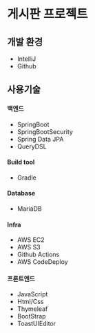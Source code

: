 # 게시판 프로젝트

## 개발 환경
- IntelliJ
- Github

## 사용기술
#### 백엔드
- SpringBoot
- SpringBootSecurity
- Spring Data JPA
- QueryDSL

#### Build tool
- Gradle

#### Database
- MariaDB

#### Infra
- AWS EC2
- AWS S3
- Github Actions
- AWS CodeDeploy

#### 프론트엔드
- JavaScript
- Html/Css
- Thymeleaf
- BootStrap
- ToastUIEditor
